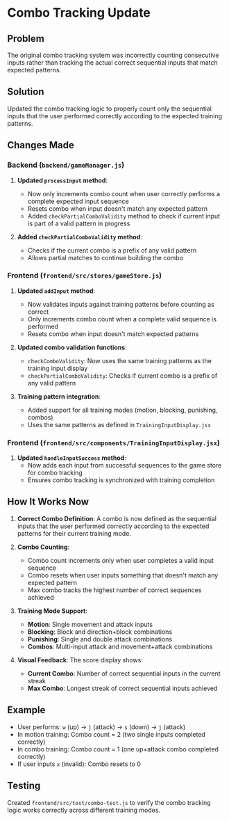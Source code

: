 # Combo Tracking Update

## Problem
The original combo tracking system was incorrectly counting consecutive inputs rather than tracking the actual correct sequential inputs that match expected patterns.

## Solution
Updated the combo tracking logic to properly count only the sequential inputs that the user performed correctly according to the expected training patterns.

## Changes Made

### Backend (`backend/gameManager.js`)
1. **Updated `processInput` method**: 
   - Now only increments combo count when user correctly performs a complete expected input sequence
   - Resets combo when input doesn't match any expected pattern
   - Added `checkPartialComboValidity` method to check if current input is part of a valid pattern in progress

2. **Added `checkPartialComboValidity` method**:
   - Checks if the current combo is a prefix of any valid pattern
   - Allows partial matches to continue building the combo

### Frontend (`frontend/src/stores/gameStore.js`)
1. **Updated `addInput` method**:
   - Now validates inputs against training patterns before counting as correct
   - Only increments combo count when a complete valid sequence is performed
   - Resets combo when input doesn't match expected patterns

2. **Updated combo validation functions**:
   - `checkComboValidity`: Now uses the same training patterns as the training input display
   - `checkPartialComboValidity`: Checks if current combo is a prefix of any valid pattern

3. **Training pattern integration**:
   - Added support for all training modes (motion, blocking, punishing, combos)
   - Uses the same patterns as defined in `TrainingInputDisplay.jsx`

### Frontend (`frontend/src/components/TrainingInputDisplay.jsx`)
1. **Updated `handleInputSuccess` method**:
   - Now adds each input from successful sequences to the game store for combo tracking
   - Ensures combo tracking is synchronized with training completion

## How It Works Now

1. **Correct Combo Definition**: A combo is now defined as the sequential inputs that the user performed correctly according to the expected patterns for their current training mode.

2. **Combo Counting**:
   - Combo count increments only when user completes a valid input sequence
   - Combo resets when user inputs something that doesn't match any expected pattern
   - Max combo tracks the highest number of correct sequences achieved

3. **Training Mode Support**:
   - **Motion**: Single movement and attack inputs
   - **Blocking**: Block and direction+block combinations
   - **Punishing**: Single and double attack combinations
   - **Combos**: Multi-input attack and movement+attack combinations

4. **Visual Feedback**: The score display shows:
   - **Current Combo**: Number of correct sequential inputs in the current streak
   - **Max Combo**: Longest streak of correct sequential inputs achieved

## Example
- User performs: `w` (up) → `j` (attack) → `s` (down) → `j` (attack)
- In motion training: Combo count = 2 (two single inputs completed correctly)
- In combo training: Combo count = 1 (one up+attack combo completed correctly)
- If user inputs `x` (invalid): Combo resets to 0

## Testing
Created `frontend/src/test/combo-test.js` to verify the combo tracking logic works correctly across different training modes.
